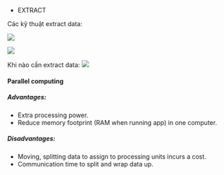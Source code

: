 - EXTRACT

Các kỹ thuật extract data:

![](/assets/images/extract-ibm.png)

![](/assets/images/extract-ibm2.png)

Khi nào cần extract data:
![](/assets/images/extract-use-case.png)



#### Parallel computing

##### Advantages:

- Extra processing power.
- Reduce memory footprint (RAM when running app) in one computer.

##### Disadvantages:

- Moving, splitting data to assign to processing units incurs a cost.
- Communication time to split and wrap data up.
